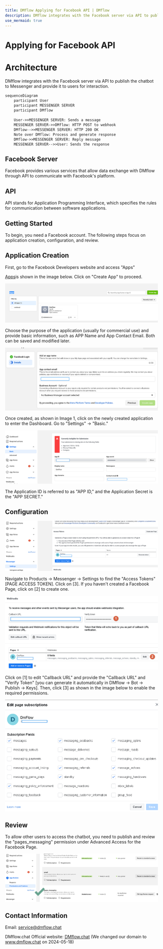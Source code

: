 ```yaml
---
title: DMflow Applying for Facebook API | DMflow
description: DMflow integrates with the Facebook server via API to publish the chatbot to Messenger and provide it to users for interaction.
use_mermaid: true
---
```


# Applying for Facebook API

# Architecture
DMflow integrates with the Facebook server via API to publish the chatbot to Messenger and provide it to users for interaction.

``` mermaid
sequenceDiagram
    participant User
    participant MESSENGER SERVER
    participant DMflow

    User->>MESSENGER SERVER: Sends a message
    MESSENGER SERVER->>DMflow: HTTP POST to webhook
    DMflow-->>MESSENGER SERVER: HTTP 200 OK
    Note over DMflow: Process and generate response
    DMflow->>MESSENGER SERVER: Reply message
    MESSENGER SERVER-->>User: Sends the response
```

## Facebook Server

Facebook provides various services that allow data exchange with DMflow through API to communicate with Facebook's platform.

## API

API stands for Application Programming Interface, which specifies the rules for communication between software applications.

## Getting Started
To begin, you need a Facebook account. The following steps focus on application creation, configuration, and review.

## Application Creation
First, go to the Facebook Developers website and access "Apps"

[Apps](https://developers.facebook.com/apps/)is shown in the image below. Click on "Create App" to proceed.

![DMflow Integration with Messenger](../../../../../../images/en/messenger-001.png "DMflow Integration with Messenger")

Choose the purpose of the application (usually for commercial use) and provide basic information, such as APP Name and App Contact Email. Both can be saved and modified later.

![DMflow Integration with Messenger](../../../../../../images/en/messenger-002.png "DMflow Integration with Messenger")

Once created, as shown in Image 1, click on the newly created application to enter the Dashboard. Go to "Settings" -> "Basic."

![DMflow Integration with Messenger](../../../../../../images/en/messenger-003.png "DMflow Integration with Messenger")

The Application ID is referred to as "APP ID," and the Application Secret is the "APP SECRET."

## Configuration

![DMflow Integration with Messenger](../../../../../../images/en/messenger-004.png "DMflow Integration with Messenger")

Navigate to Products -> Messenger -> Settings to find the "Access Tokens" [PAGE ACCESS TOKEN]. Click on [3]. If you haven't created a Facebook Page, click on [2] to create one.

![DMflow Integration with Messenger](../../../../../../images/en/messenger-006.png "DMflow Integration with Messenger")

Click on [1] to edit "Callback URL" and provide the "Callback URL" and "Verify Token" [you can generate it automatically in DMflow -> Bot -> Publish -> Keys]. Then, click [3] as shown in the image below to enable the required permissions.

![DMflow Integration with Messenger](../../../../../../images/en/messenger-005.png "DMflow Integration with Messenger")

## Review

To allow other users to access the chatbot, you need to publish and review the "pages_messaging" permission under Advanced Access for the Facebook Page.

![](../../../../../../images/en/messenger-007.png)

## Contact Information

Email: <service@dmflow.chat>

DMflow.chat Official website: [DMflow.chat](https://www.dmflow.chat/en/)
(We changed our domain to www.dmflow.chat on 2024-05-18)